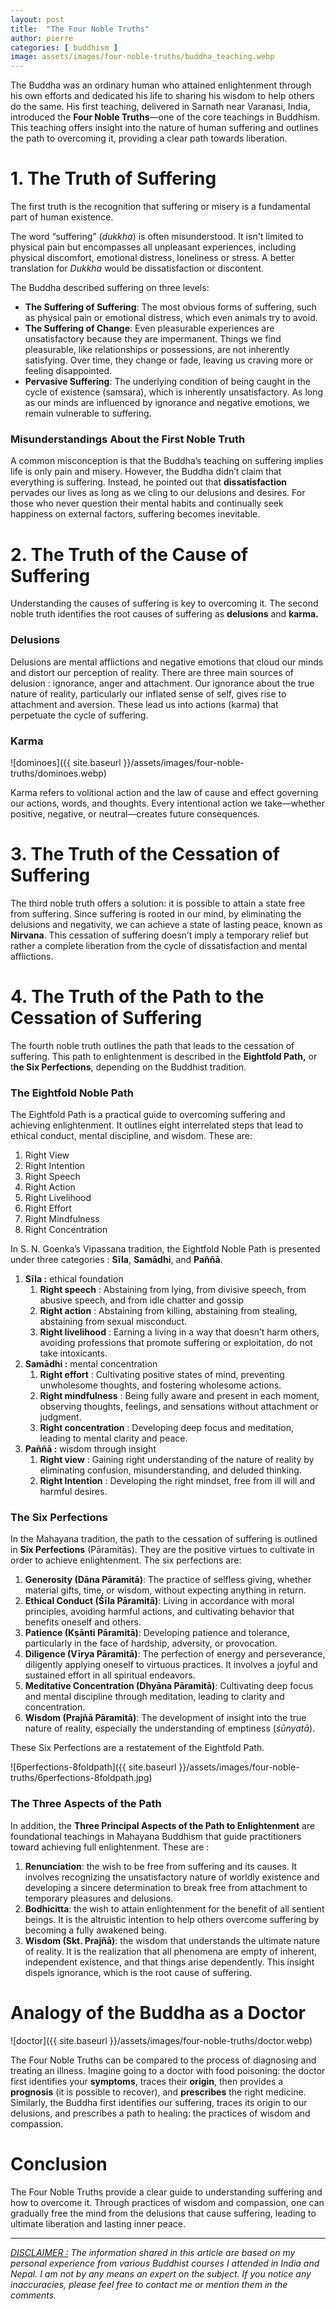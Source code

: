 ```yaml
---
layout: post
title:  "The Four Noble Truths"
author: pierre
categories: [ buddhism ]
image: assets/images/four-noble-truths/buddha_teaching.webp
---
```


The Buddha was an ordinary human who attained enlightenment through his own efforts and dedicated his life to sharing his wisdom to help others do the same. His first teaching, delivered in Sarnath near Varanasi, India, introduced the **Four Noble Truths**—one of the core teachings in Buddhism. This teaching offers insight into the nature of human suffering and outlines the path to overcoming it, providing a clear path towards liberation.

# 1. The Truth of Suffering

The first truth is the recognition that suffering or misery is a fundamental part of human existence. 

The word “suffering” (*dukkha*) is often misunderstood. It isn't limited to physical pain but encompasses all unpleasant experiences, including physical discomfort, emotional distress, loneliness or stress. A better translation for *Dukkha* would be dissatisfaction or discontent.

The Buddha described suffering on three levels:

- **The Suffering of Suffering**: The most obvious forms of suffering, such as physical pain or emotional distress, which even animals try to avoid.
- **The Suffering of Change**: Even pleasurable experiences are unsatisfactory because they are impermanent. Things we find pleasurable, like relationships or possessions, are not inherently satisfying. Over time, they change or fade, leaving us craving more or feeling disappointed.
- **Pervasive Suffering**: The underlying condition of being caught in the cycle of existence (samsara), which is inherently unsatisfactory. As long as our minds are influenced by ignorance and negative emotions, we remain vulnerable to suffering.

### Misunderstandings About the First Noble Truth

A common misconception is that the Buddha’s teaching on suffering implies life is only pain and misery. However, the Buddha didn’t claim that everything is suffering. Instead, he pointed out that **dissatisfaction** pervades our lives as long as we cling to our delusions and desires. For those who never question their mental habits and continually seek happiness on external factors, suffering becomes inevitable.

# 2. **The Truth of the Cause of Suffering**

Understanding the causes of suffering is key to overcoming it. The second noble truth identifies the root causes of suffering as **delusions** and **karma.**

### Delusions

Delusions are mental afflictions and negative emotions that cloud our minds and distort our perception of reality. There are three main sources of delusion : ignorance, anger and attachment. Our ignorance about the true nature of reality, particularly our inflated sense of self, gives rise to attachment and aversion. These lead us into actions (karma) that perpetuate the cycle of suffering.

### Karma

![dominoes]({{ site.baseurl }}/assets/images/four-noble-truths/dominoes.webp)

Karma refers to volitional action and the law of cause and effect governing our actions, words, and thoughts. Every intentional action we take—whether positive, negative, or neutral—creates future consequences.

# 3. **The Truth of the Cessation of Suffering**

The third noble truth offers a solution: it is possible to attain a state free from suffering. Since suffering is rooted in our mind, by eliminating the delusions and negativity, we can achieve a state of lasting peace, known as **Nirvana**. This cessation of suffering doesn’t imply a temporary relief but rather a complete liberation from the cycle of dissatisfaction and mental afflictions.

# 4. **The Truth of the Path to the Cessation of Suffering**

The fourth noble truth outlines the path that leads to the cessation of suffering. This path to enlightenment is described in the **Eightfold Path,** or t**he Six Perfections**, depending on the Buddhist tradition.

### The Eightfold Noble Path

The Eightfold Path is a practical guide to overcoming suffering and achieving enlightenment. It outlines eight interrelated steps that lead to ethical conduct, mental discipline, and wisdom. These are:

1. Right View
2. Right Intention
3. Right Speech
4. Right Action
5. Right Livelihood
6. Right Effort
7. Right Mindfulness
8. Right Concentration

In S. N. Goenka’s Vipassana tradition, the Eightfold Noble Path is presented under three categories : **Sīla**, **Samādhi**, and **Paññā**.

1. **Sīla :** ethical foundation
    1. **Right speech** : Abstaining from lying, from divisive speech, from abusive speech, and from idle chatter and gossip
    2. **Right action** : Abstaining from killing, abstaining from stealing, abstaining from sexual misconduct.
    3. **Right livelihood** : Earning a living in a way that doesn’t harm others, avoiding professions that promote suffering or exploitation, do not take intoxicants.
2. **Samādhi :** mental concentration
    1. **Right effort** : Cultivating positive states of mind, preventing unwholesome thoughts, and fostering wholesome actions.
    2. **Right mindfulness** : Being fully aware and present in each moment, observing thoughts, feelings, and sensations without attachment or judgment.
    3. **Right concentration** : Developing deep focus and meditation, leading to mental clarity and peace.
3. **Paññā :** wisdom through insight
    1. **Right view** : Gaining right understanding of the nature of reality by eliminating confusion, misunderstanding, and deluded thinking.
    2. **Right Intention** : Developing the right mindset, free from ill will and harmful desires.

### The Six Perfections

In the Mahayana tradition, the path to the cessation of suffering is outlined in **Six Perfections** (Pāramitās). They are the positive virtues to cultivate in order to achieve enlightenment. The six perfections are:

1. **Generosity (Dāna Pāramitā)**: The practice of selfless giving, whether material gifts, time, or wisdom, without expecting anything in return.
2. **Ethical Conduct (Śīla Pāramitā)**: Living in accordance with moral principles, avoiding harmful actions, and cultivating behavior that benefits oneself and others.
3. **Patience (Kṣānti Pāramitā)**: Developing patience and tolerance, particularly in the face of hardship, adversity, or provocation.
4. **Diligence (Vīrya Pāramitā)**: The perfection of energy and perseverance, diligently applying oneself to virtuous practices. It involves a joyful and sustained effort in all spiritual endeavors.
5. **Meditative Concentration (Dhyāna Pāramitā)**: Cultivating deep focus and mental discipline through meditation, leading to clarity and concentration.
6. **Wisdom (Prajñā Pāramitā)**: The development of insight into the true nature of reality, especially the understanding of emptiness (*śūnyatā*).

These Six Perfections are a restatement of the Eightfold Path.

![6perfections-8foldpath]({{ site.baseurl }}/assets/images/four-noble-truths/6perfections-8foldpath.jpg)

### The Three Aspects of the Path

In addition, the **Three Principal Aspects of the Path to Enlightenment** are foundational teachings in Mahayana Buddhism that guide practitioners toward achieving full enlightenment. These are :

1. **Renunciation**: the wish to be free from suffering and its causes. It involves recognizing the unsatisfactory nature of worldly existence and developing a sincere determination to break free from attachment to temporary pleasures and delusions. 
2. **Bodhicitta**: the wish to attain enlightenment for the benefit of all sentient beings. It is the altruistic intention to help others overcome suffering by becoming a fully awakened being.
3. **Wisdom (Skt. Prajñā)**: the wisdom that understands the ultimate nature of reality. It is the realization that all phenomena are empty of inherent, independent existence, and that things arise dependently. This insight dispels ignorance, which is the root cause of suffering.

# Analogy of the Buddha as a Doctor

![doctor]({{ site.baseurl }}/assets/images/four-noble-truths/doctor.webp)

The Four Noble Truths can be compared to the process of diagnosing and treating an illness. Imagine going to a doctor with food poisoning: the doctor first identifies your **symptoms**, traces their **origin**, then provides a **prognosis** (it is possible to recover), and **prescribes** the right medicine. Similarly, the Buddha first identifies our suffering, traces its origin to our delusions, and prescribes a path to healing: the practices of wisdom and compassion.

# Conclusion

The Four Noble Truths provide a clear guide to understanding suffering and how to overcome it. Through practices of wisdom and compassion, one can gradually free the mind from the delusions that cause suffering, leading to ultimate liberation and lasting inner peace.


---

*<ins>DISCLAIMER :</ins> The information shared in this article are based on my personal experience from various Buddhist courses I attended in India and Nepal. I am not by any means an expert on the subject. If you notice any inaccuracies, please feel free to contact me or mention them in the comments.*